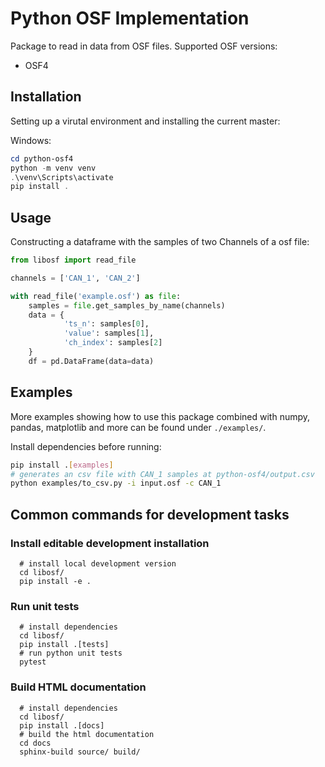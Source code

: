 # Python OSF Implementation 

Package to read in data from OSF files.
Supported OSF versions:

- OSF4
## Installation

Setting up a virutal environment and installing the current master:

Windows:

```powershell
cd python-osf4
python -m venv venv
.\venv\Scripts\activate
pip install .
```

## Usage

Constructing a dataframe with the samples of two Channels of a osf file:

```python
from libosf import read_file

channels = ['CAN_1', 'CAN_2']

with read_file('example.osf') as file:
    samples = file.get_samples_by_name(channels)
    data = {
            'ts_n': samples[0],
            'value': samples[1],
            'ch_index': samples[2]
    }
    df = pd.DataFrame(data=data)
```


## Examples 

More examples showing how to use this package combined with numpy, pandas, matplotlib and more can be found under `./examples/`. 

Install dependencies before running:

```bash
pip install .[examples]
# generates an csv file with CAN_1 samples at python-osf4/output.csv
python examples/to_csv.py -i input.osf -c CAN_1
```



## Common commands for development tasks

### Install editable development installation

``` shell
  # install local development version
  cd libosf/
  pip install -e .
```

### Run unit tests
``` shell
  # install dependencies
  cd libosf/
  pip install .[tests]
  # run python unit tests
  pytest
```

### Build HTML documentation

``` shell
  # install dependencies
  cd libosf/
  pip install .[docs]
  # build the html documentation
  cd docs
  sphinx-build source/ build/ 
```

